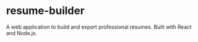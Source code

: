 # resume-builder
A web application to build and export professional resumes. Built with React and Node.js.
